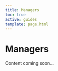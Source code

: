 ```yaml
---
title: Managers
toc: true
active: guides
template: page.html
---
```


# Managers

Content coming soon&hellip;
